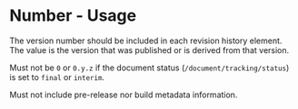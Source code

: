 # Number - Usage

The version number should be included in each revision history element.
The value is the version that was published or is derived from that version.

Must not be `0` or `0.y.z` if the document status (`/document/tracking/status`) is set to `final` or `interim`.

Must not include pre-release nor build metadata information.
